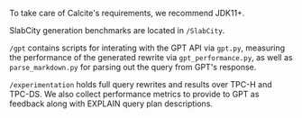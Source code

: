 To take care of Calcite's requirements, we recommend JDK11+.

SlabCity generation benchmarks are located in `/SlabCity`.

`/gpt` contains scripts for interating with the GPT API via `gpt.py`, measuring the performance of the generated rewrite via `gpt_performance.py`, as well as `parse_markdown.py` for parsing out the query from GPT's response.

`/experimentation` holds full query rewrites and results over TPC-H and TPC-DS. We also collect performance metrics to provide to GPT as feedback along with EXPLAIN query plan descriptions.

